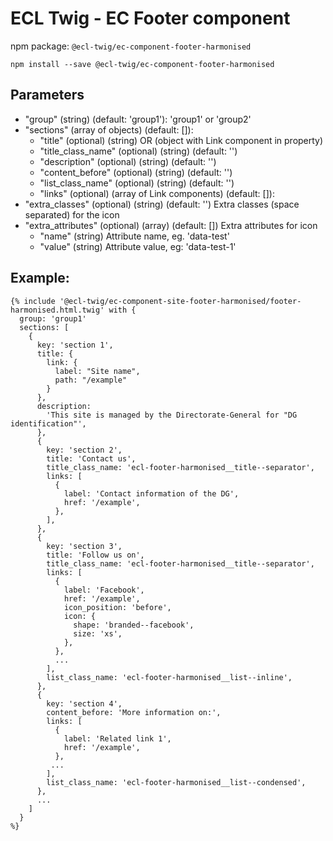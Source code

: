 # ECL Twig - EC Footer component

npm package: `@ecl-twig/ec-component-footer-harmonised`

```shell
npm install --save @ecl-twig/ec-component-footer-harmonised
```

## Parameters
- "group" (string) (default: 'group1'): 'group1' or 'group2'
- "sections" (array of objects) (default: []):
  - "title" (optional) (string) OR (object with Link component in property)
  - "title_class_name" (optional) (string) (default: '')
  - "description" (optional) (string) (default: '')
  - "content_before" (optional) (string) (default: '')
  - "list_class_name" (optional) (string) (default: '')
  - "links" (optional) (array of Link components) (default: []):
- "extra_classes" (optional) (string) (default: '') Extra classes (space separated) for the icon
- "extra_attributes" (optional) (array) (default: []) Extra attributes for icon
  - "name" (string) Attribute name, eg. 'data-test'
  - "value" (string) Attribute value, eg: 'data-test-1'

## Example:

<!-- prettier-ignore -->
```twig
{% include '@ecl-twig/ec-component-site-footer-harmonised/footer-harmonised.html.twig' with {
  group: 'group1'
  sections: [
    {
      key: 'section 1',
      title: {
        link: {
          label: "Site name",
          path: "/example"
        }
      },
      description:
        'This site is managed by the Directorate-General for "DG identification"',
      },
      {
        key: 'section 2',
        title: 'Contact us',
        title_class_name: 'ecl-footer-harmonised__title--separator',
        links: [
          {
            label: 'Contact information of the DG',
            href: '/example',
          },
        ],
      },
      {
        key: 'section 3',
        title: 'Follow us on',
        title_class_name: 'ecl-footer-harmonised__title--separator',
        links: [
          {
            label: 'Facebook',
            href: '/example',
            icon_position: 'before',
            icon: {
              shape: 'branded--facebook',
              size: 'xs',
            },
          },
          ...
        ],
        list_class_name: 'ecl-footer-harmonised__list--inline',
      },
      {
        key: 'section 4',
        content_before: 'More information on:',
        links: [
          {
            label: 'Related link 1',
            href: '/example',
          },
         ...
        ],
        list_class_name: 'ecl-footer-harmonised__list--condensed',
      },
      ...
    ]
  }
%}
```
